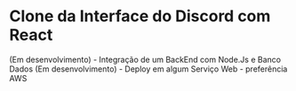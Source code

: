 # Clone da Interface do Discord com React

(Em desenvolvimento) - Integração de um BackEnd com Node.Js e Banco Dados
(Em desenvolvimento) - Deploy em algum Serviço Web - preferência AWS
